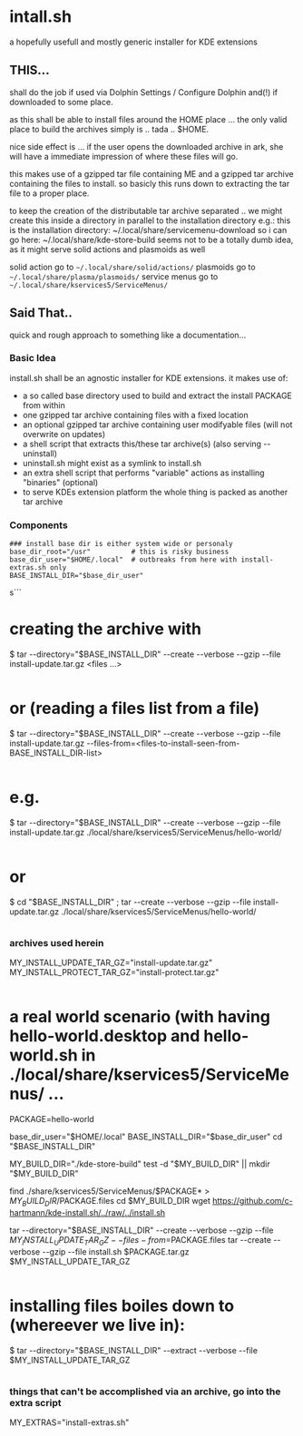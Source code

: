 # intall.sh

a hopefully usefull and mostly generic installer for KDE extensions

## THIS...

shall do the job if used via Dolphin Settings / Configure Dolphin and(!)
if downloaded to some place.

as this shall be able to install files around the HOME place ... the
only valid place to build the archives simply is .. tada .. $HOME.

nice side effect is ... if the user opens the downloaded archive in ark,
she will have a immediate impression of where these files will go.

this makes use of a gzipped tar file containing ME and a gzipped tar archive
containing the files to install. so basicly this runs down to extracting
the tar file to a proper place.

to keep the creation of the distributable tar archive separated .. we might
create this inside a directory in parallel to the installation directory
e.g.:
this is the installation directory: ~/.local/share/servicemenu-download
so i can go here: ~/.local/share/kde-store-build
seems not to be a totally dumb idea, as it might serve solid actions and
plasmoids as well

solid action go to `~/.local/share/solid/actions/`
plasmoids go to `~/.local/share/plasma/plasmoids/`
service menus go to `~/.local/share/kservices5/ServiceMenus/`

## Said That..

quick and rough approach to something like a documentation...

### Basic Idea

install.sh shall be an agnostic installer for KDE extensions. it makes use of:

* a so called base directory used to build and extract the install PACKAGE from within
* one gzipped tar archive containing files with a fixed location
* an optional gzipped tar archive containing user modifyable files (will not overwrite on updates)
* a shell script that extracts this/these tar archive(s) (also serving --uninstall)
* uninstall.sh might exist as a symlink to install.sh
* an extra shell script that performs "variable" actions as installing "binaries" (optional)
* to serve KDEs extension platform the whole thing is packed as another tar archive


### Components

```
### install base dir is either system wide or personaly
base_dir_root="/usr"          # this is risky business
base_dir_user="$HOME/.local"  # outbreaks from here with install-extras.sh only
BASE_INSTALL_DIR="$base_dir_user"
```


s```
# creating the archive with
$ tar --directory="$BASE_INSTALL_DIR" --create --verbose --gzip --file install-update.tar.gz <files ...>
```
```
# or (reading a files list from a file)
$ tar --directory="$BASE_INSTALL_DIR" --create --verbose --gzip --file install-update.tar.gz --files-from=<files-to-install-seen-from-BASE_INSTALL_DIR-list>
```

```
# e.g.
$ tar --directory="$BASE_INSTALL_DIR" --create --verbose --gzip --file install-update.tar.gz ./local/share/kservices5/ServiceMenus/hello-world/
```

```
# or
$ cd "$BASE_INSTALL_DIR" ; tar --create --verbose --gzip --file install-update.tar.gz ./local/share/kservices5/ServiceMenus/hello-world/
```

```
### archives used herein

MY_INSTALL_UPDATE_TAR_GZ="install-update.tar.gz"
MY_INSTALL_PROTECT_TAR_GZ="install-protect.tar.gz"
```

```
# a real world scenario (with having hello-world.desktop and hello-world.sh in ./local/share/kservices5/ServiceMenus/ ...

PACKAGE=hello-world

base_dir_user="$HOME/.local"
BASE_INSTALL_DIR="$base_dir_user"
cd "$BASE_INSTALL_DIR"

MY_BUILD_DIR="./kde-store-build"
test -d "$MY_BUILD_DIR" || mkdir "$MY_BUILD_DIR"

find ./share/kservices5/ServiceMenus/$PACKAGE* > $MY_BUILD_DIR/$PACKAGE.files
cd $MY_BUILD_DIR
wget https://github.com/c-hartmann/kde-install.sh/../raw/../install.sh

tar --directory="$BASE_INSTALL_DIR" --create --verbose --gzip --file $MY_INSTALL_UPDATE_TAR_GZ --files-from=$PACKAGE.files
tar --create --verbose --gzip --file install.sh $PACKAGE.tar.gz $MY_INSTALL_UPDATE_TAR_GZ
```

```
# installing files boiles down to (whereever we live in):
$ tar --directory="$BASE_INSTALL_DIR" --extract --verbose --file $MY_INSTALL_UPDATE_TAR_GZ
```

```
### things that can't be accomplished via an archive, go into the extra script
MY_EXTRAS="install-extras.sh"
```

